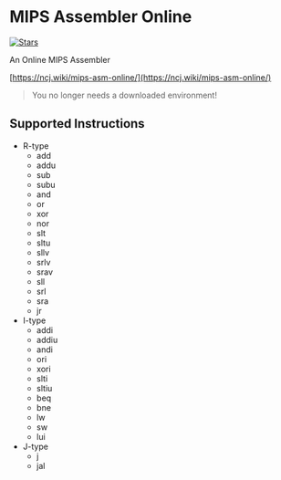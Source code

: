 # MIPS Assembler Online

[![Stars](https://img.shields.io/github/stars/iamNCJ/mips-asm-online.svg?label=Stars&style=social)](https://github.com/iamNCJ/mips-asm-online/stargazers)

An Online MIPS Assembler

[https://ncj.wiki/mips-asm-online/](https://ncj.wiki/mips-asm-online/)

> You no longer needs a downloaded environment!

## Supported Instructions

- R-type
    - add
    - addu
    - sub
    - subu
    - and
    - or
    - xor
    - nor
    - slt
    - sltu
    - sllv
    - srlv
    - srav
    - sll
    - srl
    - sra
    - jr
- I-type
    - addi
    - addiu
    - andi
    - ori
    - xori
    - slti
    - sltiu
    - beq
    - bne
    - lw
    - sw
    - lui
- J-type
    - j
    - jal
